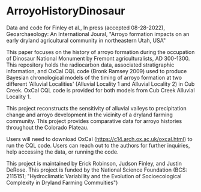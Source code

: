 # ArroyoHistoryDinosaur
Data and code for Finley et al., In press (accepted 08-28-2022), Geoarchaeology: An International Joural, "Arroyo formation impacts on an early dryland agricultural community in northeastern Utah, USA"

This paper focuses on the history of arroyo formation during the occupation of Dinosaur National Monument by Fremont agriculturalists, AD 300-1300. This repository holds the radiocarbon data, associated stratigraphic information, and OxCal CQL code (Bronk Ramsey 2009) used to produce Bayesian chronological models of the timing of arroyo formation at two different 'Alluvial Localities' (Alluvial Locality 1 and Alluvial Locality 2) in Cub Creek. OxCal CQL code is provided for both models from Cub Creek Alluvial Locality 1.

This project reconstructs the sensitivity of alluvial valleys to precipitation change and arroyo development in the vicinity of a dryland farming community. This project provides comparative data for arroyo histories throughout the Colorado Plateau.

Users will need to download OxCal (https://c14.arch.ox.ac.uk/oxcal.html) to run the CQL code. Users can reach out to the authors for further inquiries, help accessing the data, or running the code.

This project is maintained by Erick Robinson, Judson Finley, and Justin DeRose. This project is funded by the National Science Foundation (BCS: 2115151; "Hydroclimatic Variability and the Evolution of Socioecological Complexity in Dryland Farming Commuities")
